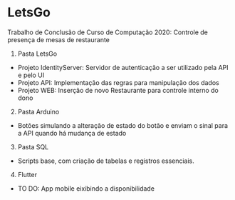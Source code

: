 # LetsGo
Trabalho de Conclusão de Curso de Computação 2020: Controle de presença de mesas de restaurante

1. Pasta LetsGo
  - Projeto IdentityServer: Servidor de autenticação a ser utilizado pela API e pelo UI
  - Projeto API: Implementação das regras para manipulação dos dados
  - Projeto WEB: Inserção de novo Restaurante para controle interno do dono
 
2. Pasta Arduino
  - Botões simulando a alteração de estado do botão e enviam o sinal para a API quando há mudança de estado
  
3. Pasta SQL
  - Scripts base, com criação de tabelas e registros essenciais.
 
4. Flutter
  - TO DO: App mobile eixibindo a disponibilidade
